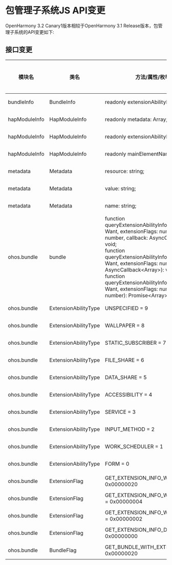 # 包管理子系统JS API变更

OpenHarmony 3.2 Canary1版本相较于OpenHarmony 3.1 Release版本，包管理子系统的API变更如下:

## 接口变更

| 模块名 | 类名 | 方法/属性/枚举/常量 | 变更类型 |
|---|---|---|---|
| bundleInfo | BundleInfo | readonly extensionAbilityInfo: Array<ExtensionAbilityInfo>; | 新增 |
| hapModuleInfo | HapModuleInfo | readonly metadata: Array<Metadata>; | 新增 |
| hapModuleInfo | HapModuleInfo | readonly extensionAbilityInfo: Array<ExtensionAbilityInfo>; | 新增 |
| hapModuleInfo | HapModuleInfo | readonly mainElementName: string; | 新增 |
| metadata | Metadata | resource: string; | 新增 |
| metadata | Metadata | value: string; | 新增 |
| metadata | Metadata | name: string; | 新增 |
| ohos.bundle | bundle | function queryExtensionAbilityInfosByWant(want: Want, extensionFlags: number, userId: number, callback: AsyncCallback<Array<ExtensionAbilityInfo>>): void;<br>function queryExtensionAbilityInfosByWant(want: Want, extensionFlags: number, callback: AsyncCallback<Array<ExtensionAbilityInfo>>): void;<br>function queryExtensionAbilityInfosByWant(want: Want, extensionFlags: number, userId?: number): Promise<Array<ExtensionAbilityInfo>>; | 新增 |
| ohos.bundle | ExtensionAbilityType | UNSPECIFIED = 9 | 新增 |
| ohos.bundle | ExtensionAbilityType | WALLPAPER = 8 | 新增 |
| ohos.bundle | ExtensionAbilityType | STATIC_SUBSCRIBER = 7 | 新增 |
| ohos.bundle | ExtensionAbilityType | FILE_SHARE = 6 | 新增 |
| ohos.bundle | ExtensionAbilityType | DATA_SHARE = 5 | 新增 |
| ohos.bundle | ExtensionAbilityType | ACCESSIBILITY = 4 | 新增 |
| ohos.bundle | ExtensionAbilityType | SERVICE = 3 | 新增 |
| ohos.bundle | ExtensionAbilityType | INPUT_METHOD = 2 | 新增 |
| ohos.bundle | ExtensionAbilityType | WORK_SCHEDULER = 1 | 新增 |
| ohos.bundle | ExtensionAbilityType | FORM = 0 | 新增 |
| ohos.bundle | ExtensionFlag | GET_EXTENSION_INFO_WITH_METADATA = 0x00000020 | 新增 |
| ohos.bundle | ExtensionFlag | GET_EXTENSION_INFO_WITH_APPLICATION = 0x00000004 | 新增 |
| ohos.bundle | ExtensionFlag | GET_EXTENSION_INFO_WITH_PERMISSION = 0x00000002 | 新增 |
| ohos.bundle | ExtensionFlag | GET_EXTENSION_INFO_DEFAULT = 0x00000000 | 新增 |
| ohos.bundle | BundleFlag | GET_BUNDLE_WITH_EXTENSION_ABILITY = 0x00000020 | 新增 |

